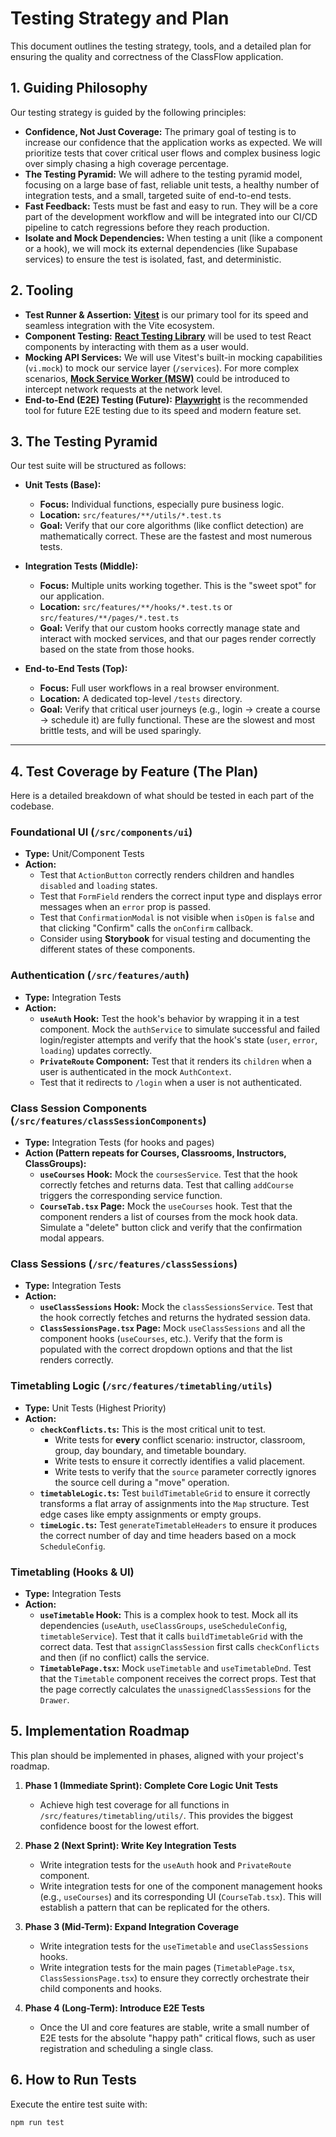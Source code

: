 # Testing Strategy and Plan

This document outlines the testing strategy, tools, and a detailed plan for ensuring the quality and correctness of the ClassFlow application.

## 1. Guiding Philosophy

Our testing strategy is guided by the following principles:

* **Confidence, Not Just Coverage:** The primary goal of testing is to increase our confidence that the application works as expected. We will prioritize tests that cover critical user flows and complex business logic over simply chasing a high coverage percentage.
* **The Testing Pyramid:** We will adhere to the testing pyramid model, focusing on a large base of fast, reliable unit tests, a healthy number of integration tests, and a small, targeted suite of end-to-end tests.
* **Fast Feedback:** Tests must be fast and easy to run. They will be a core part of the development workflow and will be integrated into our CI/CD pipeline to catch regressions before they reach production.
* **Isolate and Mock Dependencies:** When testing a unit (like a component or a hook), we will mock its external dependencies (like Supabase services) to ensure the test is isolated, fast, and deterministic.

## 2. Tooling

* **Test Runner & Assertion:** [**Vitest**](https://vitest.dev/) is our primary tool for its speed and seamless integration with the Vite ecosystem.
* **Component Testing:** [**React Testing Library**](https://testing-library.com/docs/react-testing-library/intro/) will be used to test React components by interacting with them as a user would.
* **Mocking API Services:** We will use Vitest's built-in mocking capabilities (`vi.mock`) to mock our service layer (`/services`). For more complex scenarios, [**Mock Service Worker (MSW)**](https://mswjs.io/) could be introduced to intercept network requests at the network level.
* **End-to-End (E2E) Testing (Future):** [**Playwright**](https://playwright.dev/) is the recommended tool for future E2E testing due to its speed and modern feature set.

## 3. The Testing Pyramid

Our test suite will be structured as follows:

* **Unit Tests (Base):**
  * **Focus:** Individual functions, especially pure business logic.
  * **Location:** `src/features/**/utils/*.test.ts`
  * **Goal:** Verify that our core algorithms (like conflict detection) are mathematically correct. These are the fastest and most numerous tests.

* **Integration Tests (Middle):**
  * **Focus:** Multiple units working together. This is the "sweet spot" for our application.
  * **Location:** `src/features/**/hooks/*.test.ts` or `src/features/**/pages/*.test.ts`
  * **Goal:** Verify that our custom hooks correctly manage state and interact with mocked services, and that our pages render correctly based on the state from those hooks.

* **End-to-End Tests (Top):**
  * **Focus:** Full user workflows in a real browser environment.
  * **Location:** A dedicated top-level `/tests` directory.
  * **Goal:** Verify that critical user journeys (e.g., login -> create a course -> schedule it) are fully functional. These are the slowest and most brittle tests, and will be used sparingly.

---

## 4. Test Coverage by Feature (The Plan)

Here is a detailed breakdown of what should be tested in each part of the codebase.

### **Foundational UI (`/src/components/ui`)**

* **Type:** Unit/Component Tests
* **Action:**
  * Test that `ActionButton` correctly renders children and handles `disabled` and `loading` states.
  * Test that `FormField` renders the correct input type and displays error messages when an `error` prop is passed.
  * Test that `ConfirmationModal` is not visible when `isOpen` is `false` and that clicking "Confirm" calls the `onConfirm` callback.
  * Consider using **Storybook** for visual testing and documenting the different states of these components.

### **Authentication (`/src/features/auth`)**

* **Type:** Integration Tests
* **Action:**
  * **`useAuth` Hook:** Test the hook's behavior by wrapping it in a test component. Mock the `authService` to simulate successful and failed login/register attempts and verify that the hook's state (`user`, `error`, `loading`) updates correctly.
  * **`PrivateRoute` Component:** Test that it renders its `children` when a user is authenticated in the mock `AuthContext`.
  * Test that it redirects to `/login` when a user is not authenticated.

### **Class Session Components (`/src/features/classSessionComponents`)**

* **Type:** Integration Tests (for hooks and pages)
* **Action (Pattern repeats for Courses, Classrooms, Instructors, ClassGroups):**
  * **`useCourses` Hook:** Mock the `coursesService`. Test that the hook correctly fetches and returns data. Test that calling `addCourse` triggers the corresponding service function.
  * **`CourseTab.tsx` Page:** Mock the `useCourses` hook. Test that the component renders a list of courses from the mock hook data. Simulate a "delete" button click and verify that the confirmation modal appears.

### **Class Sessions (`/src/features/classSessions`)**

* **Type:** Integration Tests
* **Action:**
  * **`useClassSessions` Hook:** Mock the `classSessionsService`. Test that the hook correctly fetches and returns the hydrated session data.
  * **`ClassSessionsPage.tsx` Page:** Mock `useClassSessions` and all the component hooks (`useCourses`, etc.). Verify that the form is populated with the correct dropdown options and that the list renders correctly.

### **Timetabling Logic (`/src/features/timetabling/utils`)**

* **Type:** Unit Tests (Highest Priority)
* **Action:**
  * **`checkConflicts.ts`:** This is the most critical unit to test.
    * Write tests for **every** conflict scenario: instructor, classroom, group, day boundary, and timetable boundary.
    * Write tests to ensure it correctly identifies a valid placement.
    * Write tests to verify that the `source` parameter correctly ignores the source cell during a "move" operation.
  * **`timetableLogic.ts`:** Test `buildTimetableGrid` to ensure it correctly transforms a flat array of assignments into the `Map` structure. Test edge cases like empty assignments or empty groups.
  * **`timeLogic.ts`:** Test `generateTimetableHeaders` to ensure it produces the correct number of day and time headers based on a mock `ScheduleConfig`.

### **Timetabling (Hooks & UI)**

* **Type:** Integration Tests
* **Action:**
  * **`useTimetable` Hook:** This is a complex hook to test. Mock all its dependencies (`useAuth`, `useClassGroups`, `useScheduleConfig`, `timetableService`). Test that it calls `buildTimetableGrid` with the correct data. Test that `assignClassSession` first calls `checkConflicts` and then (if no conflict) calls the service.
  * **`TimetablePage.tsx`:** Mock `useTimetable` and `useTimetableDnd`. Test that the `Timetable` component receives the correct props. Test that the page correctly calculates the `unassignedClassSessions` for the `Drawer`.

## 5. Implementation Roadmap

This plan should be implemented in phases, aligned with your project's roadmap.

1. **Phase 1 (Immediate Sprint): Complete Core Logic Unit Tests**
    * Achieve high test coverage for all functions in `/src/features/timetabling/utils/`. This provides the biggest confidence boost for the lowest effort.

2. **Phase 2 (Next Sprint): Write Key Integration Tests**
    * Write integration tests for the `useAuth` hook and `PrivateRoute` component.
    * Write integration tests for one of the component management hooks (e.g., `useCourses`) and its corresponding UI (`CourseTab.tsx`). This will establish a pattern that can be replicated for the others.

3. **Phase 3 (Mid-Term): Expand Integration Coverage**
    * Write integration tests for the `useTimetable` and `useClassSessions` hooks.
    * Write integration tests for the main pages (`TimetablePage.tsx`, `ClassSessionsPage.tsx`) to ensure they correctly orchestrate their child components and hooks.

4. **Phase 4 (Long-Term): Introduce E2E Tests**
    * Once the UI and core features are stable, write a small number of E2E tests for the absolute "happy path" critical flows, such as user registration and scheduling a single class.

## 6. How to Run Tests

Execute the entire test suite with:

```bash
npm run test
```
